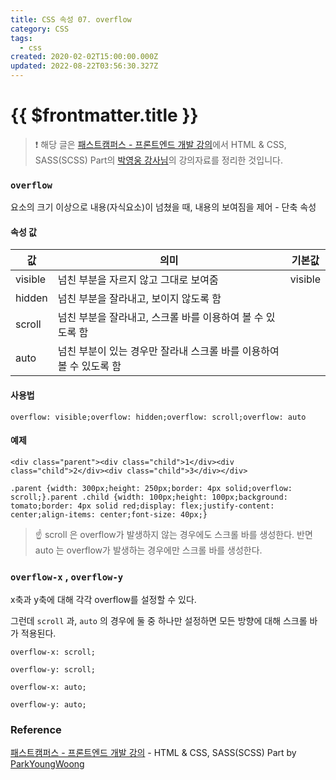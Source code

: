 ```yaml
---
title: CSS 속성 07. overflow
category: CSS
tags:
  - css
created: 2020-02-02T15:00:00.000Z
updated: 2022-08-22T03:56:30.327Z
---
```


# {{ $frontmatter.title }}

> ❗️ 해당 글은 [패스트캠퍼스 - 프론트엔드 개발 강의](https://www.fastcampus.co.kr/dev_online_react/)에서 HTML & CSS, SASS(SCSS) Part의 [박영웅 강사님](https://github.com/ParkYoungWoong)의 강의자료를 정리한 것입니다.

### `overflow`

요소의 크기 이상으로 내용(자식요소)이 넘쳤을 때, 내용의 보여짐을 제어 - 단축 속성

#### 속성 값

| 값      | 의미                                                                | 기본값  |
| ------- | ------------------------------------------------------------------- | ------- |
| visible | 넘친 부분을 자르지 않고 그대로 보여줌                               | visible |
| hidden  | 넘친 부분을 잘라내고, 보이지 않도록 함                              |         |
| scroll  | 넘친 부분을 잘라내고, 스크롤 바를 이용하여 볼 수 있도록 함          |         |
| auto    | 넘친 부분이 있는 경우만 잘라내 스크롤 바를 이용하여 볼 수 있도록 함 |         |

#### 사용법

```
overflow: visible;overflow: hidden;overflow: scroll;overflow: auto
```

#### 예제

```
<div class="parent"><div class="child">1</div><div class="child">2</div><div class="child">3</div></div>
```

```
.parent {width: 300px;height: 250px;border: 4px solid;overflow: scroll;}.parent .child {width: 100px;height: 100px;background: tomato;border: 4px solid red;display: flex;justify-content: center;align-items: center;font-size: 40px;}
```

> ☝️ scroll 은 overflow가 발생하지 않는 경우에도 스크롤 바를 생성한다. 반면 auto 는 overflow가 발생하는 경우에만 스크롤 바를 생성한다.

### `overflow-x` , `overflow-y`

x축과 y축에 대해 각각 overflow를 설정할 수 있다.

그런데 `scroll` 과, `auto` 의 경우에 둘 중 하나만 설정하면 모든 방향에 대해 스크롤 바가 적용된다.

```
overflow-x: scroll;
```

```
overflow-y: scroll;
```

```
overflow-x: auto;
```

```
overflow-y: auto;
```

### Reference

[패스트캠퍼스 - 프론트엔드 개발 강의](https://www.fastcampus.co.kr/dev_online_react/) - HTML & CSS, SASS(SCSS) Part by [ParkYoungWoong](https://github.com/ParkYoungWoong)
